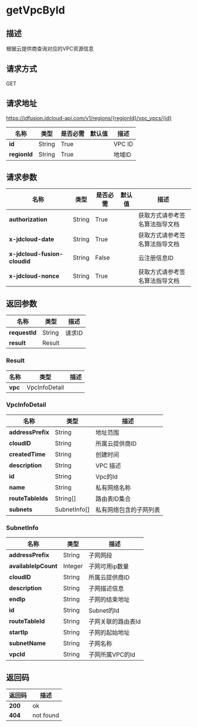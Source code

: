 # getVpcById


## 描述
根据云提供商查询对应的VPC资源信息

## 请求方式
GET

## 请求地址
https://jdfusion.jdcloud-api.com/v1/regions/{regionId}/vpc_vpcs/{id}

|名称|类型|是否必需|默认值|描述|
|---|---|---|---|---|
|**id**|String|True| |VPC ID|
|**regionId**|String|True| |地域ID|

## 请求参数
|名称|类型|是否必需|默认值|描述|
|---|---|---|---|---|
|**authorization**|String|True| |获取方式请参考签名算法指导文档|
|**x-jdcloud-date**|String|True| |获取方式请参考签名算法指导文档|
|**x-jdcloud-fusion-cloudid**|String|False| |云注册信息ID|
|**x-jdcloud-nonce**|String|True| |获取方式请参考签名算法指导文档|


## 返回参数
|名称|类型|描述|
|---|---|---|
|**requestId**|String|请求ID|
|**result**|Result| |

### Result
|名称|类型|描述|
|---|---|---|
|**vpc**|VpcInfoDetail| |
### VpcInfoDetail
|名称|类型|描述|
|---|---|---|
|**addressPrefix**|String|地址范围|
|**cloudID**|String|所属云提供商ID|
|**createdTime**|String|创建时间|
|**description**|String|VPC 描述|
|**id**|String|Vpc的Id|
|**name**|String|私有网络名称|
|**routeTableIds**|String[]|路由表ID集合|
|**subnets**|SubnetInfo[]|私有网络包含的子网列表|
### SubnetInfo
|名称|类型|描述|
|---|---|---|
|**addressPrefix**|String|子网网段|
|**availableIpCount**|Integer|子网可用ip数量|
|**cloudID**|String|所属云提供商ID|
|**description**|String|子网描述信息|
|**endIp**|String|子网的结束地址|
|**id**|String|Subnet的Id|
|**routeTableId**|String|子网关联的路由表Id|
|**startIp**|String|子网的起始地址|
|**subnetName**|String|子网名称|
|**vpcId**|String|子网所属VPC的Id|

## 返回码
|返回码|描述|
|---|---|
|**200**|ok|
|**404**|not found|
